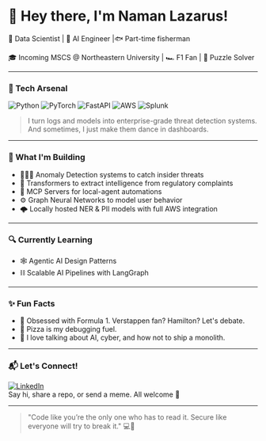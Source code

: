 # 👋 Hey there, I'm Naman Lazarus!

🧠 Data Scientist | 🚀 AI Engineer  |🐟 Part-time fisherman

🎓 Incoming MSCS @ Northeastern University | 🏎️ F1 Fan | 🧩 Puzzle Solver  

---

### 🧰 Tech Arsenal
![Python](https://img.shields.io/badge/Python-3670A0?style=for-the-badge&logo=python&logoColor=ffdd54)
![PyTorch](https://img.shields.io/badge/PyTorch-EE4C2C?style=for-the-badge&logo=pytorch&logoColor=white)
![FastAPI](https://img.shields.io/badge/FastAPI-005571?style=for-the-badge&logo=fastapi)
![AWS](https://img.shields.io/badge/AWS-FF9900?style=for-the-badge&logo=amazonaws&logoColor=white)
![Splunk](https://img.shields.io/badge/Splunk-000000?style=for-the-badge&logo=Splunk&logoColor=white)

> I turn logs and models into enterprise-grade threat detection systems.  
> And sometimes, I just make them dance in dashboards.

---

### 🧠 What I'm Building
- 🕵🏻‍♂️ Anomaly Detection systems to catch insider threats  
- 📄 Transformers to extract intelligence from regulatory complaints  
- 🧪 MCP Servers for local-agent automations  
- ⚙️ Graph Neural Networks to model user behavior  
- 🌩️ Locally hosted NER & PII models with full AWS integration

---

### 🔍 Currently Learning
- 🕸️ Agentic AI Design Patterns  
- ⛓️ Scalable AI Pipelines with LangGraph  

---

### ✨ Fun Facts
- 🏁 Obsessed with Formula 1. Verstappen fan? Hamilton? Let's debate.
- 🍕 Pizza is my debugging fuel.
- 💬 I love talking about AI, cyber, and how not to ship a monolith.

---

### 📬 Let's Connect!

[![LinkedIn](https://img.shields.io/badge/LinkedIn-blue?style=flat&logo=linkedin)](https://www.linkedin.com/in/namanlazarus/)  
Say hi, share a repo, or send a meme. All welcome 🚀

---
<!--
![GitHub Stats](https://github-readme-stats.vercel.app/api?username=namanlazarus&show_icons=true&theme=radical&hide=stars)
-->
> "Code like you’re the only one who has to read it. Secure like everyone will try to break it." 💻🔐

